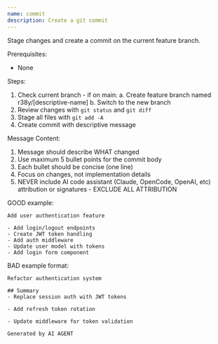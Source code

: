 ```yaml
---
name: commit
description: Create a git commit
---
```


Stage changes and create a commit on the current feature branch.

Prerequisites:

- None

Steps:

1. Check current branch - if on main: a. Create feature branch named r38y/[descriptive-name] b. Switch to the new branch
2. Review changes with `git status` and `git diff`
3. Stage all files with `git add -A`
4. Create commit with descriptive message

Message Content:

1. Message should describe WHAT changed
2. Use maximum 5 bullet points for the commit body
3. Each bullet should be concise (one line)
4. Focus on changes, not implementation details
5. NEVER include AI code assistant (Claude, OpenCode, OpenAI, etc) attribution or signatures - EXCLUDE ALL ATTRIBUTION

GOOD example:

```
Add user authentication feature

- Add login/logout endpoints
- Create JWT token handling
- Add auth middleware
- Update user model with tokens
- Add login form component
```

BAD example format:

```
Refactor authentication system

## Summary
- Replace session auth with JWT tokens

- Add refresh token rotation

- Update middleware for token validation

Generated by AI AGENT
```
